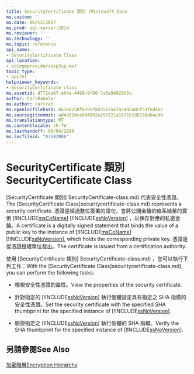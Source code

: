 ```yaml
---
title: SecurityCertificate 類別 |Microsoft Docs
ms.custom: ''
ms.date: 06/13/2017
ms.prod: sql-server-2014
ms.reviewer: ''
ms.technology: ''
ms.topic: reference
api_name:
- SecurityCertificate Class
api_location:
- sqlmgmproviderxpsp2up.mof
topic_type:
- apiref
helpviewer_keywords:
- SecurityCertificate class
ms.assetid: d772da67-e04e-4499-9f80-7a5e94829b5c
author: CarlRabeler
ms.author: carlrab
ms.openlocfilehash: 66168258fb795f8d35b7aa7ac4dcadcf33fed46c
ms.sourcegitcommit: ad4d92dce894592a259721a1571b1d8736abacdb
ms.translationtype: MT
ms.contentlocale: zh-TW
ms.lasthandoff: 08/04/2020
ms.locfileid: "87593906"
---
```

# <a name="securitycertificate-class"></a><span data-ttu-id="03ac5-102">SecurityCertificate 類別</span><span class="sxs-lookup"><span data-stu-id="03ac5-102">SecurityCertificate Class</span></span>
  <span data-ttu-id="03ac5-103">[SecurityCertificate 類別] SecurityCertificate-class.md) 代表安全性憑證。</span><span class="sxs-lookup"><span data-stu-id="03ac5-103">The [SecurityCertificate Class]securitycertificate-class.md) represents a security certificate.</span></span> <span data-ttu-id="03ac5-104">憑證是經過數位簽署的語句，會將公開金鑰的值系結至的實例 [!INCLUDE[msCoName](../../../includes/msconame-md.md)] [!INCLUDE[ssNoVersion](../../../includes/ssnoversion-md.md)] ，以保存對應的私密金鑰。</span><span class="sxs-lookup"><span data-stu-id="03ac5-104">A certificate is a digitally signed statement that binds the value of a public key to the instance of [!INCLUDE[msCoName](../../../includes/msconame-md.md)] [!INCLUDE[ssNoVersion](../../../includes/ssnoversion-md.md)], which holds the corresponding private key.</span></span> <span data-ttu-id="03ac5-105">憑證是從憑證授權單位發出。</span><span class="sxs-lookup"><span data-stu-id="03ac5-105">The certificate is issued from a certification authority.</span></span>  
  
 <span data-ttu-id="03ac5-106">使用 [SecurityCertificate 類別] SecurityCertificate-class.md) ，您可以執行下列工作：</span><span class="sxs-lookup"><span data-stu-id="03ac5-106">With the [SecurityCertificate Class]securitycertificate-class.md), you can perform the following tasks:</span></span>  
  
-   <span data-ttu-id="03ac5-107">檢視安全性憑證的屬性。</span><span class="sxs-lookup"><span data-stu-id="03ac5-107">View the properties of the security certificate.</span></span>  
  
-   <span data-ttu-id="03ac5-108">針對指定的 [!INCLUDE[ssNoVersion](../../../includes/ssnoversion-md.md)] 執行個體設定具有指定之 SHA 指模的安全性憑證。</span><span class="sxs-lookup"><span data-stu-id="03ac5-108">Set the security certificate with the specified SHA thumbprint for the specified instance of [!INCLUDE[ssNoVersion](../../../includes/ssnoversion-md.md)].</span></span>  
  
-   <span data-ttu-id="03ac5-109">驗證指定之 [!INCLUDE[ssNoVersion](../../../includes/ssnoversion-md.md)] 執行個體的 SHA 指模。</span><span class="sxs-lookup"><span data-stu-id="03ac5-109">Verify the SHA thumbprint for the specified instance of [!INCLUDE[ssNoVersion](../../../includes/ssnoversion-md.md)].</span></span>  
  
## <a name="see-also"></a><span data-ttu-id="03ac5-110">另請參閱</span><span class="sxs-lookup"><span data-stu-id="03ac5-110">See Also</span></span>  
 [<span data-ttu-id="03ac5-111">加密階層</span><span class="sxs-lookup"><span data-stu-id="03ac5-111">Encryption Hierarchy</span></span>](../../security/encryption/encryption-hierarchy.md)  
  
  
